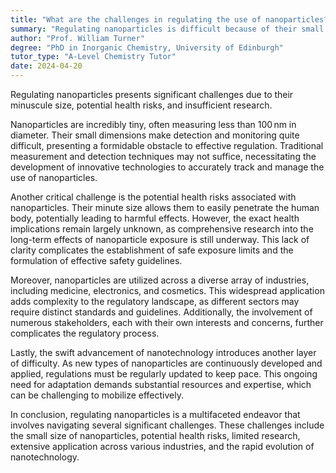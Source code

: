```yaml
---
title: "What are the challenges in regulating the use of nanoparticles?"
summary: "Regulating nanoparticles is difficult because of their small size, potential health risks, and insufficient research, highlighting the need for comprehensive studies to ensure safety and effective regulation."
author: "Prof. William Turner"
degree: "PhD in Inorganic Chemistry, University of Edinburgh"
tutor_type: "A-Level Chemistry Tutor"
date: 2024-04-20
---
```


Regulating nanoparticles presents significant challenges due to their minuscule size, potential health risks, and insufficient research.

Nanoparticles are incredibly tiny, often measuring less than $100 \, \text{nm}$ in diameter. Their small dimensions make detection and monitoring quite difficult, presenting a formidable obstacle to effective regulation. Traditional measurement and detection techniques may not suffice, necessitating the development of innovative technologies to accurately track and manage the use of nanoparticles.

Another critical challenge is the potential health risks associated with nanoparticles. Their minute size allows them to easily penetrate the human body, potentially leading to harmful effects. However, the exact health implications remain largely unknown, as comprehensive research into the long-term effects of nanoparticle exposure is still underway. This lack of clarity complicates the establishment of safe exposure limits and the formulation of effective safety guidelines.

Moreover, nanoparticles are utilized across a diverse array of industries, including medicine, electronics, and cosmetics. This widespread application adds complexity to the regulatory landscape, as different sectors may require distinct standards and guidelines. Additionally, the involvement of numerous stakeholders, each with their own interests and concerns, further complicates the regulatory process.

Lastly, the swift advancement of nanotechnology introduces another layer of difficulty. As new types of nanoparticles are continuously developed and applied, regulations must be regularly updated to keep pace. This ongoing need for adaptation demands substantial resources and expertise, which can be challenging to mobilize effectively.

In conclusion, regulating nanoparticles is a multifaceted endeavor that involves navigating several significant challenges. These challenges include the small size of nanoparticles, potential health risks, limited research, extensive application across various industries, and the rapid evolution of nanotechnology.
    